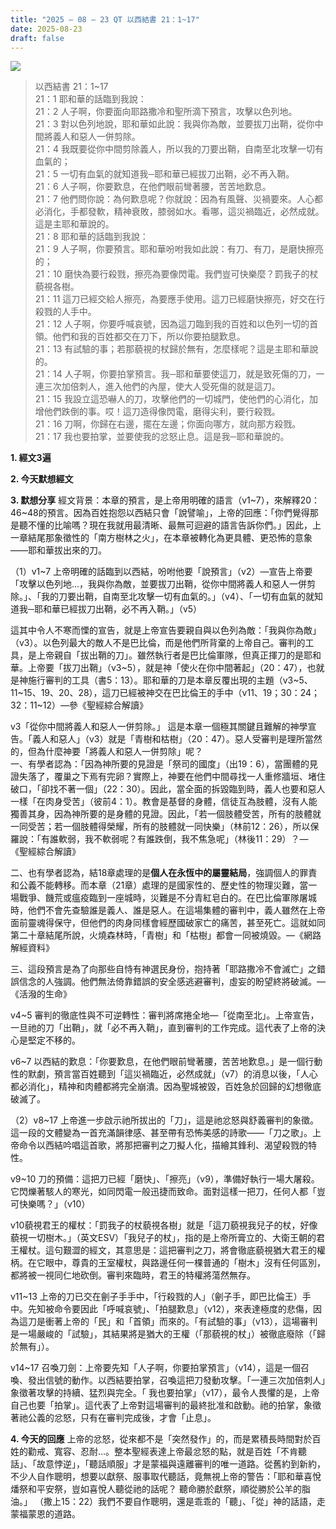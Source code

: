 ```yaml
---
title: "2025 – 08 – 23 QT 以西結書 21：1~17"
date: 2025-08-23
draft: false
---
```


![](/images/qt.jpg)
> 以西結書 21：1~17  
> 21：1 耶和華的話臨到我說：  
> 21：2 人子啊，你要面向耶路撒冷和聖所滴下預言，攻擊以色列地。  
> 21：3 對以色列地說，耶和華如此說：我與你為敵，並要拔刀出鞘，從你中間將義人和惡人一併剪除。  
> 21：4 我既要從你中間剪除義人，所以我的刀要出鞘，自南至北攻擊一切有血氣的；  
> 21：5 一切有血氣的就知道我─耶和華已經拔刀出鞘，必不再入鞘。  
> 21：6 人子啊，你要歎息，在他們眼前彎著腰，苦苦地歎息。  
> 21：7 他們問你說：為何歎息呢？你就說：因為有風聲、災禍要來。人心都必消化，手都發軟，精神衰敗，膝弱如水。看哪，這災禍臨近，必然成就。這是主耶和華說的。  
> 21：8 耶和華的話臨到我說：  
> 21：9 人子啊，你要預言。耶和華吩咐我如此說：有刀、有刀，是磨快擦亮的；  
> 21：10 磨快為要行殺戮，擦亮為要像閃電。我們豈可快樂麼？罰我子的杖藐視各樹。  
> 21：11 這刀已經交給人擦亮，為要應手使用。這刀已經磨快擦亮，好交在行殺戮的人手中。  
> 21：12 人子啊，你要呼喊哀號，因為這刀臨到我的百姓和以色列一切的首領。他們和我的百姓都交在刀下，所以你要拍腿歎息。  
> 21：13 有試驗的事；若那藐視的杖歸於無有，怎麼樣呢？這是主耶和華說的。  
> 21：14 人子啊，你要拍掌預言。我─耶和華要使這刀，就是致死傷的刀，一連三次加倍刺人，進入他們的內屋，使大人受死傷的就是這刀。  
> 21：15 我設立這恐嚇人的刀，攻擊他們的一切城門，使他們的心消化，加增他們跌倒的事。哎！這刀造得像閃電，磨得尖利，要行殺戮。  
> 21：16 刀啊，你歸在右邊，擺在左邊；你面向哪方，就向那方殺戮。  
> 21：17 我也要拍掌，並要使我的忿怒止息。這是我─耶和華說的。



**1. 經文3遍**

**2. 今天默想經文**



**3. 默想分享**
經文背景：本章的預言，是上帝用明確的語言（v1\~7），來解釋20：46\~48的預言。因為百姓抱怨以西結只會「說譬喻」，上帝的回應：「你們覺得那是聽不懂的比喻嗎？現在我就用最清晰、最無可迴避的語言告訴你們。」因此，上一章結尾那象徵性的「南方樹林之火」，在本章被轉化為更具體、更恐怖的意象——耶和華拔出來的刀。

（1）v1\~7 上帝明確的話臨到以西結，吩咐他要「說預言」（v2）—宣告上帝要「攻擊以色列地…，我與你為敵，並要拔刀出鞘，從你中間將義人和惡人一併剪除。」、「我的刀要出鞘，自南至北攻擊一切有血氣的。」（v4）、「一切有血氣的就知道我─耶和華已經拔刀出鞘，必不再入鞘。」（v5）

這其中令人不寒而慄的宣告，就是上帝宣告要親自與以色列為敵：「我與你為敵」（v3）。以色列最大的敵人不是巴比倫，而是他們所背棄的上帝自己。審判的工具，是上帝親自「拔出鞘的刀」。雖然執行者是巴比倫軍隊，但真正揮刀的是耶和華。上帝要「拔刀出鞘」（v3\~5），就是神「使火在你中間著起」（20：47），也就是神施行審判的工具（書5：13）。耶和華的刀是本章反覆出現的主題（v3\~5、11\~15、19、20、28），這刀已經被神交在巴比倫王的手中（v11、19；30：24；32：11\~12）—參《聖經綜合解讀》

v3「從你中間將義人和惡人一併剪除。」 這是本章一個極其關鍵且難解的神學宣告。「義人和惡人」（v3）就是「青樹和枯樹」（20：47）。惡人受審判是理所當然的，但為什麼神要「將義人和惡人一併剪除」呢？  
一、有學者認為：「因為神所要的見證是「祭司的國度」（出19：6），當團體的見證失落了，覆巢之下焉有完卵？實際上，神要在他們中間尋找一人重修牆垣、堵住破口，「卻找不著一個」（22：30）。因此，當全面的拆毀臨到時，義人也要和惡人一樣「在肉身受苦」（彼前4：1）。教會是基督的身體，信徒互為肢體，沒有人能獨善其身，因為神所要的是身體的見證。因此，「若一個肢體受苦，所有的肢體就一同受苦；若一個肢體得榮耀，所有的肢體就一同快樂」（林前12：26），所以保羅說：「有誰軟弱，我不軟弱呢？有誰跌倒，我不焦急呢」（林後11：29）？—《聖經綜合解讀》

二、也有學者認為，結18章處理的是**個人在永恆中的屬靈結局**，強調個人的罪責和公義不能轉移。而本章（21章）處理的是國家性的、歷史性的物理災難，當一場戰爭、饑荒或瘟疫臨到一座城時，災難是不分青紅皂白的。在巴比倫軍隊屠城時，他們不會先查驗誰是義人、誰是惡人。在這場集體的審判中，義人雖然在上帝面前靈魂得保守，但他們的肉身同樣會經歷國破家亡的痛苦，甚至死亡。這就如同第二十章結尾所說，火燒森林時，「青樹」和「枯樹」都會一同被燒毀。—《網路解經資料》

三、這段預言是為了向那些自恃有神選民身份，抱持著「耶路撒冷不會滅亡」之錯誤信念的人強調。他們無法倚靠錯誤的安全感逃避審判，虛妄的盼望終將破滅。—《活潑的生命》

v4\~5 審判的徹底性與不可逆轉性：審判將席捲全地—「從南至北」。上帝宣告，一旦祂的刀「出鞘」，就「必不再入鞘」，直到審判的工作完成。這代表了上帝的決心是堅定不移的。

v6\~7 以西結的歎息：「你要歎息，在他們眼前彎著腰，苦苦地歎息。」是一個行動性的默劇，預言當百姓聽到「這災禍臨近，必然成就」（v7）的消息以後，「人心都必消化」，精神和肉體都將完全崩潰。因為聖城被毀，百姓急於回歸的幻想徹底破滅了。

（2）v8\~17 上帝進一步啟示祂所拔出的「刀」，這是祂忿怒與舒義審判的象徵。這一段的文體變為一首充滿韻律感、甚至帶有恐怖美感的詩歌——「刀之歌」。上帝命令以西結吟唱這首歌，將那把審判之刀擬人化，描繪其鋒利、渴望殺戮的特性。

v9\~10 刀的預備：這把刀已經「磨快」、「擦亮」（v9），準備好執行一場大屠殺。它閃爍著駭人的寒光，如同閃電一般迅捷而致命。面對這樣一把刀，任何人都「豈可快樂嗎？」（v10）

v10藐視君王的權杖：「罰我子的杖藐視各樹」就是「這刀藐視我兒子的杖，好像藐視一切樹木。」（英文ESV）「我兒子的杖」，指的是上帝所膏立的、大衛王朝的君王權杖。這句艱澀的經文，其意思是：這把審判之刀，將會徹底藐視猶大君王的權柄。在它眼中，尊貴的王室權杖，與路邊任何一棵普通的「樹木」沒有任何區別，都將被一視同仁地砍倒。審判來臨時，君王的特權將蕩然無存。

v11\~13 上帝的刀已交在劊子手手中，「行殺戮的人」（劊子手，即巴比倫王）手中。先知被命令要因此「呼喊哀號」、「拍腿歎息」（v12），來表達極度的悲傷，因為這刀是衝著上帝的「民」和「首領」而來的。「有試驗的事」（v13），這場審判是一場嚴峻的「試驗」，其結果將是猶大的王權（「那藐視的杖」）被徹底廢除（「歸於無有」）。

v14\~17 召喚刀劍：上帝要先知「人子啊，你要拍掌預言」（v14），這是一個召喚、發出信號的動作。以西結要拍掌，召喚這把刀發動攻擊。「一連三次加倍刺人」象徵著攻擊的持續、猛烈與完全。「 我也要拍掌」（v17），最令人畏懼的是，上帝自己也要「拍掌」。這代表了上帝對這場審判的最終批准和啟動。祂的拍掌，象徵著祂公義的忿怒，只有在審判完成後，才會「止息」。

**4. 今天的回應**
上帝的忿怒，從來都不是「突然發作」的，而是累積長時間對於百姓的勸戒、寬容、忍耐…。整本聖經表達上帝最忿怒的點，就是百姓「不肯聽話」、「故意悖逆」，「聽話順服」才是蒙福與遠離審判的唯一道路。從舊約到新約，不少人自作聰明，想要以獻祭、服事取代聽話，竟無視上帝的警告：「耶和華喜悅燔祭和平安祭，豈如喜悅人聽從祂的話呢？ 聽命勝於獻祭，順從勝於公羊的脂油。」 （撒上15：22）我們不要自作聰明，還是乖乖的「聽」、「從」神的話語，走蒙福蒙恩的道路。

